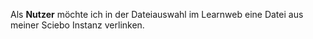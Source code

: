 Als **Nutzer** möchte ich in der Dateiauswahl im Learnweb eine Datei aus meiner Sciebo Instanz verlinken.
